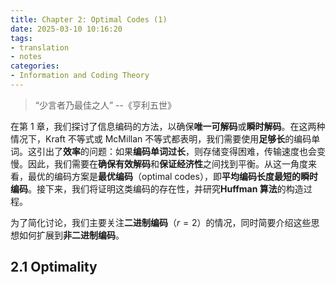 ```yaml
---
title: Chapter 2: Optimal Codes (1)
date: 2025-03-10 10:16:20
tags:
- translation
- notes
categories:
- Information and Coding Theory
---
```


> “少言者乃最佳之人” --《亨利五世》

在第 1 章，我们探讨了信息编码的方法，以确保**唯一可解码**或**瞬时解码**。在这两种情况下，Kraft 不等式或 McMillan 不等式都表明，我们需要使用**足够长**的编码单词。这引出了**效率**的问题：如果**编码单词过长**，则存储变得困难，传输速度也会变慢。因此，我们需要在**确保有效解码**和**保证经济性**之间找到平衡。从这一角度来看，最优的编码方案是**最优编码**（optimal codes），即**平均编码长度最短的瞬时编码**。接下来，我们将证明这类编码的存在性，并研究**Huffman 算法**的构造过程。

为了简化讨论，我们主要关注**二进制编码**（$r = 2$）的情况，同时简要介绍这些思想如何扩展到**非二进制编码**。

## 2.1 Optimality

